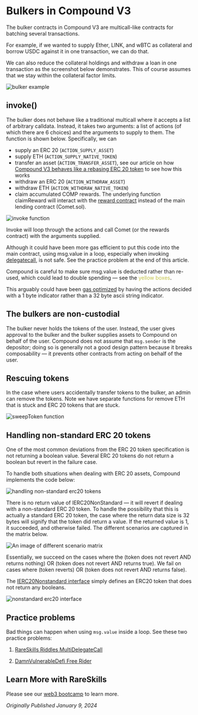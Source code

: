 # Bulkers in Compound V3

The bulker contracts in Compound V3 are multicall-like contracts for batching several transactions.

For example, if we wanted to supply Ether, LINK, and wBTC as collateral and borrow USDC against it in one transaction, we can do that.

We can also reduce the collateral holdings and withdraw a loan in one transaction as the screenshot below demonstrates. This of course assumes that we stay within the collateral factor limits.

![bulker example](https://static.wixstatic.com/media/935a00_40cc6de5a1fb4935940e6ed55107a3b3~mv2.png/v1/fill/w_666,h_691,al_c,q_90,usm_0.66_1.00_0.01,enc_auto/935a00_40cc6de5a1fb4935940e6ed55107a3b3~mv2.png)

## invoke()

The bulker does not behave like a traditional multicall where it accepts a list of arbitrary calldata. Instead, it takes two arguments: a list of actions (of which there are 6 choices) and the arguments to supply to them. The function is shown below. Specifically, we can

-   supply an ERC 20 (`ACTION_SUPPLY_ASSET`)
-   supply ETH (`ACTION_SUPPLY_NATIVE_TOKEN`)
-   transfer an asset (`ACTION_TRANSFER_ASSET`), see our article on how [Compound V3 behaves like a rebasing ERC 20 token](https://www.rareskills.io/post/cusdc-v3-compound) to see how this works
-   withdraw an ERC 20 (`ACTION_WITHDRAW_ASSET`)
-   withdraw ETH (`ACTION_WITHDRAW_NATIVE_TOKEN`)
-   claim accumulated COMP rewards. The underlying function claimReward will interact with the [reward contract](https://github.com/compound-finance/comet/blob/main/contracts/CometRewards.sol) instead of the main lending contract (Comet.sol).
    

![invoke function](https://static.wixstatic.com/media/935a00_5344e6d6cf814662b7d3225f03e0dd85~mv2.png/v1/fill/w_666,h_551,al_c,q_90,usm_0.66_1.00_0.01,enc_auto/935a00_5344e6d6cf814662b7d3225f03e0dd85~mv2.png)

Invoke will loop through the actions and call Comet (or the rewards contract) with the arguments supplied.

Although it could have been more gas efficient to put this code into the main contract, using msg.value in a loop, especially when invoking [delegatecall](https://www.rareskills.io/post/delegatecall), is not safe. See the practice problem at the end of this article.

Compound is careful to make sure msg.value is deducted rather than re-used, which could lead to double spending — see the <span style="color:#c1c146">yellow boxes</span>.

This arguably could have been [gas optimized](https://rareskills.io/post/gas-optimization) by having the actions decided with a 1 byte indicator rather than a 32 byte ascii string indicator.

## The bulkers are non-custodial

The bulker never holds the tokens of the user. Instead, the user gives approval to the bulker and the bulker supplies assets to Compound on behalf of the user. Compound does not assume that `msg.sender` is the depositor; doing so is generally not a good design pattern because it breaks composability — it prevents other contracts from acting on behalf of the user.

## Rescuing tokens

In the case where users accidentally transfer tokens to the bulker, an admin can remove the tokens. Note we have separate functions for remove ETH that is stuck and ERC 20 tokens that are stuck.

![sweepToken function](https://static.wixstatic.com/media/935a00_253fa5344162490ca147520d3eaa5a22~mv2.png/v1/fill/w_666,h_485,al_c,q_85,usm_0.66_1.00_0.01,enc_auto/935a00_253fa5344162490ca147520d3eaa5a22~mv2.png)

## Handling non-standard ERC 20 tokens

One of the most common deviations from the ERC 20 token specification is not returning a boolean value. Several ERC 20 tokens do not return a boolean but revert in the failure case.

To handle both situations when dealing with ERC 20 assets, Compound implements the code below:

![handling non-standard erc20 tokens](https://static.wixstatic.com/media/935a00_09ba74d20e7f47fc86e8967deba37c5b~mv2.png/v1/fill/w_666,h_245,al_c,q_85,usm_0.66_1.00_0.01,enc_auto/935a00_09ba74d20e7f47fc86e8967deba37c5b~mv2.png)

There is no return value of IERC20NonStandard — it will revert if dealing with a non-standard ERC 20 token. To handle the possibility that this is actually a standard ERC 20 token, the case where the return data size is 32 bytes will signify that the token did return a value. If the returned value is 1, it succeeded, and otherwise failed. The different scenarios are captured in the matrix below.

![An image of different scenario matrix](https://static.wixstatic.com/media/935a00_7a8c7c122a1a445791cab21cfa5a2e51~mv2.png/v1/fill/w_666,h_193,al_c,q_85,usm_0.66_1.00_0.01,enc_auto/935a00_7a8c7c122a1a445791cab21cfa5a2e51~mv2.png)

Essentially, we succeed on the cases where the (token does not revert AND returns nothing) OR (token does not revert AND returns true). We fail on cases where (token reverts) OR (token does not revert AND returns false).

The [IERC20Nonstandard interface](https://github.com/compound-finance/comet/blob/main/contracts/IERC20NonStandard.sol) simply defines an ERC20 token that does not return any booleans.

![nonstandard erc20 interface](https://static.wixstatic.com/media/935a00_0eeb710ebd434d5090c72caafe1f50fb~mv2.png/v1/fill/w_666,h_269,al_c,q_85,usm_0.66_1.00_0.01,enc_auto/935a00_0eeb710ebd434d5090c72caafe1f50fb~mv2.png)

## Practice problems

Bad things can happen when using `msg.value` inside a loop. See these two practice problems:

1.  [RareSkills Riddles MultiDelegateCall](https://github.com/RareSkills/solidity-riddles/blob/main/contracts/MultiDelegateCall.sol)
    
2.  [DamnVulnerableDefi Free Rider](https://www.damnvulnerabledefi.xyz/challenges/free-rider/)
    

## Learn More with RareSkills

Please see our [web3 bootcamp](https://rareskills.io/web3-blockchain-bootcamps) to learn more.

*Originally Published January 9, 2024*
